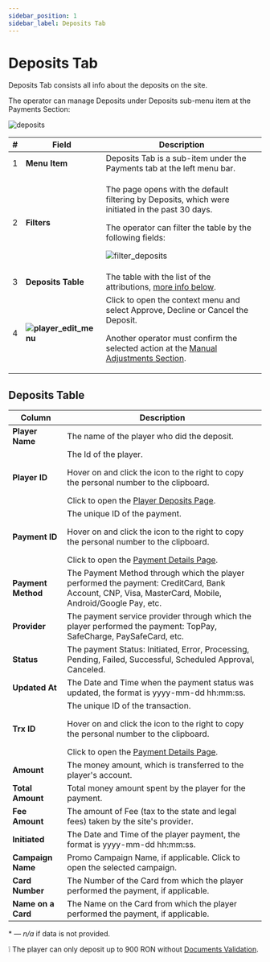 ```yaml
---
sidebar_position: 1
sidebar_label: Deposits Tab
---
```


# Deposits Tab

Deposits Tab consists all info about the deposits on the site.

The operator can manage Deposits under Deposits sub-menu item at the Payments Section:

![deposits](https://i.imgur.com/R7j57hg.png)

| # | Field | Description |
|-|-|-|
| 1 | **Menu Item** | Deposits Tab is a sub-item under the Payments tab at the left menu bar. |
| 2 | **Filters** | <p>The page opens with the default filtering by Deposits, which were initiated in the past 30 days.</p><p>The operator can filter the table by the following fields:</p><p>![filter_deposits](https://i.imgur.com/PAn3s0Y.png)</p> |
| 3 | **Deposits Table** | The table with the list of the attributions, [more info below](#deposits-table). |
| 4 | **![player_edit_menu](https://i.imgur.com/HrALxrY.png)** | Click to open the context menu and select Approve, Decline or Cancel the Deposit.<p>Another operator must confirm the selected action at the [Manual Adjustments Section](/docs/manual_adjustments).</p> |

## Deposits Table

| Column | Description |
|-|-|
| **Player Name** | The name of the player who did the deposit. |
| **Player ID** | The Id of the player.<p>Hover on and click the icon to the right to copy the personal number to the clipboard.</p>Click to open the [Player Deposits Page](/docs/players/player-profile/profile-payments-tab). |
| **Payment ID** | The unique ID of the payment.<p>Hover on and click the icon to the right to copy the personal number to the clipboard.</p>Click to open the [Payment Details Page](/docs/players/player-profile/profile-payments-tab#transaction-details-page). |
| **Payment Method** | The Payment Method through which the player performed the payment: CreditCard, Bank Account, CNP, Visa, MasterCard, Mobile, Android/Google Pay, etc. |
| **Provider** | The payment service provider through which the player performed the payment: TopPay, SafeCharge, PaySafeCard, etc. |
| **Status** | The payment Status: Initiated, Error, Processing, Pending, Failed, Successful, Scheduled Approval, Canceled. |
| **Updated At** | The Date and Time when the payment status was updated, the format is yyyy-mm-dd hh:mm:ss. |
| **Trx ID** | The unique ID of the transaction.<p>Hover on and click the icon to the right to copy the personal number to the clipboard.</p>Click to open the [Payment Details Page](/docs/players/player-profile/profile-payments-tab#transaction-details-page). |
| **Amount** | The money amount, which is transferred to the player's account. |
| **Total Amount** | Total money amount spent by the player for the payment. |
| **Fee Amount** | The amount of Fee (tax to the state and legal fees) taken by the site's provider. |
| **Initiated** | The Date and Time of the player payment, the format is yyyy-mm-dd hh:mm:ss. |
| **Campaign Name** | Promo Campaign Name, if applicable. Click to open the selected campaign. |
| **Card Number** | The Number of the Card from which the player performed the payment, if applicable. |
| **Name on a Card** | The Name on the Card from which the player performed the payment, if applicable. |

&ast; &mdash; *n/a* if data is not provided.

❕ The player can only deposit up to 900 RON without [Documents Validation](#verification-tab-player-documents-section).